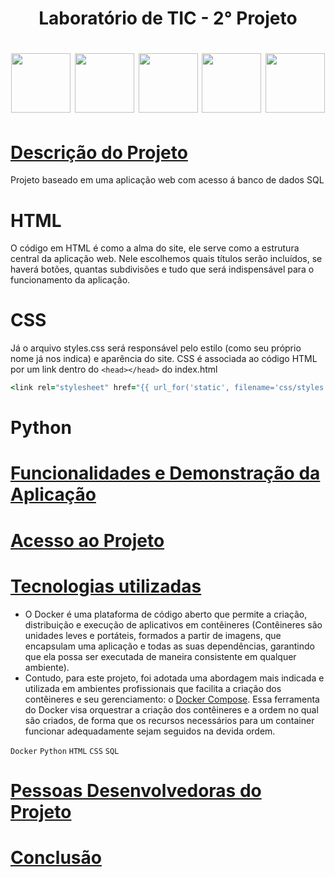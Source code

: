 # <h1 align="center"> Laboratório de TIC - 2° Projeto </h1>
<h1 align="center"> 
     <img src="https://cdn.jsdelivr.net/gh/devicons/devicon@latest/icons/docker/docker-original-wordmark.svg" height="95" width="95" />
     <img src="https://cdn.jsdelivr.net/gh/devicons/devicon@latest/icons/html5/html5-original-wordmark.svg" height="95" width="95" /> 
     <img src="https://cdn.jsdelivr.net/gh/devicons/devicon@latest/icons/python/python-original-wordmark.svg" height="95" width="95" /> 
     <img src="https://cdn.jsdelivr.net/gh/devicons/devicon@latest/icons/css3/css3-original-wordmark.svg" height="95" width="95" /> 
      <img src="https://cdn.jsdelivr.net/gh/devicons/devicon@latest/icons/postgresql/postgresql-plain-wordmark.svg" height="95" width="95" />
</h1>

 # [Descrição do Projeto](#descrição-do-projeto)
 
  Projeto baseado em uma aplicação web com acesso á banco de dados SQL 

# HTML 
O código em HTML é como a alma do site, ele serve como a estrutura central da aplicação web.
Nele escolhemos quais títulos serão incluídos, se haverá botões, quantas subdivisões e tudo que será indispensável para o funcionamento da aplicação.


# CSS 
Já o arquivo styles.css será responsável pelo estilo (como seu próprio nome já nos indica) e aparência do site. CSS é associada ao código HTML por um link dentro do ``` <head></head> ``` do  index.html 

```ruby
<link rel="stylesheet" href="{{ url_for('static', filename='css/styles.css') }}"/>
```

# Python

# [Funcionalidades e Demonstração da Aplicação](#funcionalidades-e-demonstração-da-aplicação)
# [Acesso ao Projeto](#acesso-ao-projeto)
# [Tecnologias utilizadas](#tecnologias-utilizadas)
  - O Docker é uma plataforma de código aberto que permite a criação, distribuição e execução de aplicativos em contêineres (Contêineres são unidades leves e portáteis, formados a partir de imagens, que encapsulam
uma aplicação e todas as suas dependências, garantindo que ela possa ser executada de
maneira consistente em qualquer ambiente).
  - Contudo, para este projeto, foi adotada uma abordagem mais indicada e utilizada em
ambientes profissionais que facilita a criação dos contêineres e seu gerenciamento: o [Docker
Compose](#Docker-Compose). Essa ferramenta do Docker visa orquestrar a criação dos contêineres e a ordem no
qual são criados, de forma que os recursos necessários para um container funcionar
adequadamente sejam seguidos na devida ordem.

 ``Docker`` ``Python`` ``HTML`` ``CSS`` ``SQL``

# [Pessoas Desenvolvedoras do Projeto](#pessoas-desenvolvedoras)


# [Conclusão](#conclusão)
          
          



